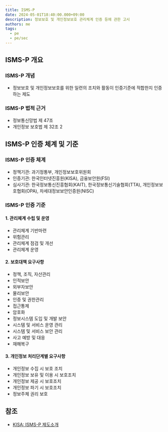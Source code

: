 ```yaml
---
title: ISMS-P
date: 2024-05-01T18:40:00.000+09:00
description: 정보보호 및 개인정보보호 관리체계 인증 등에 관한 고시
authors: me
tags:
  - pe
  - pe/sec
---
```


## ISMS-P 개요

### ISMS-P 개념

- 정보보호 및 개인정보보호를 위한 일련의 조치와 활동이 인증기준에 적합한지 인증하는 제도

### ISMS-P 법적 근거

- 정보통신망법 제 47조
- 개인정보 보호법 제 32조 2

## ISMS-P 인증 체계 및 기준

### ISMS-P 인증 체계

- 정책기관: 과기정통부, 개인정보보호위원회
- 인증기관: 한국인터넷진흥원(KISA), 금융보안원(FSI)
- 심사기관: 한국정보통신진흥협회(KAIT), 한국정보통신기술협회(TTA), 개인정보보호협회(OPA), 차세대정보보안인증원(NISC)

### ISMS-P 인증 기준

#### 1. 관리체계 수립 및 운영

- 관리체계 기반마련
- 위험관리
- 관리체계 점검 및 개선
- 관리체계 운영

#### 2. 보호대책 요구사항

- 정책, 조직, 자산관리
- 인적보안
- 외부자보안
- 물리보안
- 인증 및 권한관리
- 접근통제
- 암호화
- 정보시스템 도입 및 개발 보안
- 시스템 및 서비스 운영 관리
- 시스템 및 서비스 보안 관리
- 사고 예방 및 대응
- 재해복구

#### 3. 개인정보 처리단계별 요구사항

- 개인정보 수집 시 보호 조치
- 개인정보 보유 및 이용 시 보호조치
- 개인정보 제공 시 보호조치
- 개인정보 파기 시 보호조치
- 정보주체 권리 보호

## 참조

- [KISA: ISMS-P 제도소개](https://isms.kisa.or.kr/main/ispims/intro/)
